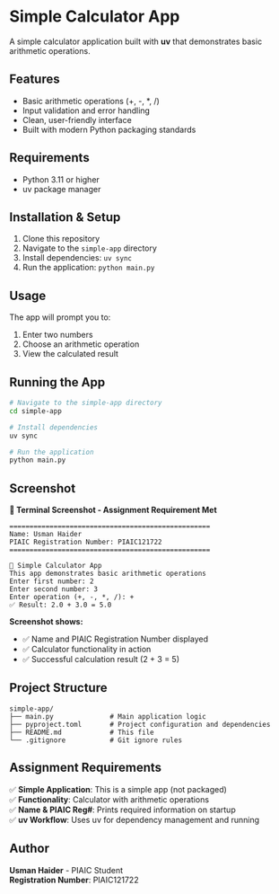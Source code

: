 # Simple Calculator App

A simple calculator application built with **uv** that demonstrates basic arithmetic operations.

## Features

- Basic arithmetic operations (+, -, *, /)
- Input validation and error handling
- Clean, user-friendly interface
- Built with modern Python packaging standards

## Requirements

- Python 3.11 or higher
- uv package manager

## Installation & Setup

1. Clone this repository
2. Navigate to the `simple-app` directory
3. Install dependencies: `uv sync`
4. Run the application: `python main.py`

## Usage

The app will prompt you to:
1. Enter two numbers
2. Choose an arithmetic operation
3. View the calculated result

## Running the App

```bash
# Navigate to the simple-app directory
cd simple-app

# Install dependencies
uv sync

# Run the application
python main.py
```

## Screenshot

**📸 Terminal Screenshot - Assignment Requirement Met**

```
==================================================
Name: Usman Haider
PIAIC Registration Number: PIAIC121722
==================================================

🔢 Simple Calculator App
This app demonstrates basic arithmetic operations
Enter first number: 2
Enter second number: 3
Enter operation (+, -, *, /): +
✅ Result: 2.0 + 3.0 = 5.0
```

**Screenshot shows:**
- ✅ Name and PIAIC Registration Number displayed
- ✅ Calculator functionality in action
- ✅ Successful calculation result (2 + 3 = 5)

## Project Structure

```
simple-app/
├── main.py              # Main application logic
├── pyproject.toml       # Project configuration and dependencies
├── README.md            # This file
└── .gitignore           # Git ignore rules
```

## Assignment Requirements

✅ **Simple Application**: This is a simple app (not packaged)  
✅ **Functionality**: Calculator with arithmetic operations  
✅ **Name & PIAIC Reg#**: Prints required information on startup  
✅ **uv Workflow**: Uses uv for dependency management and running  

## Author

**Usman Haider** - PIAIC Student  
**Registration Number**: PIAIC121722

